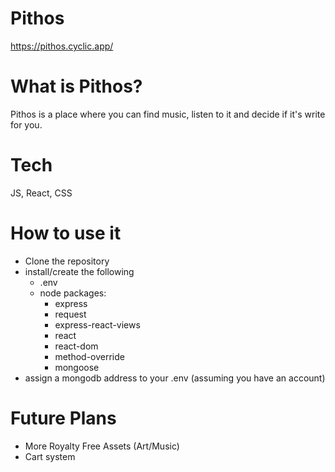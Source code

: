 # Pithos
https://pithos.cyclic.app/

# What is Pithos?
Pithos is a place where you can find music, listen to it and decide if it's write for you.

# Tech
JS, React, CSS

# How to use it
* Clone the repository
* install/create the following
  * .env
  * node packages:
    * express
    * request
    * express-react-views
    * react
    * react-dom
    * method-override
    * mongoose
* assign a mongodb address to your .env (assuming you have an account)

# Future Plans
* More Royalty Free Assets (Art/Music)
* Cart system

